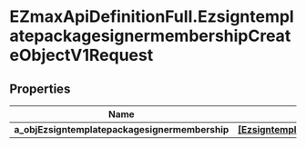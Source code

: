 # EZmaxApiDefinitionFull.EzsigntemplatepackagesignermembershipCreateObjectV1Request

## Properties

Name | Type | Description | Notes
------------ | ------------- | ------------- | -------------
**a_objEzsigntemplatepackagesignermembership** | [**[EzsigntemplatepackagesignermembershipRequestCompound]**](EzsigntemplatepackagesignermembershipRequestCompound.md) |  | 


